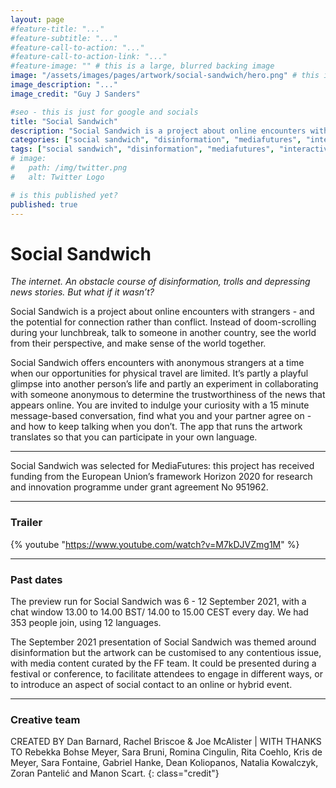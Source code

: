 ```yaml
---
layout: page
#feature-title: "..."
#feature-subtitle: "..."
#feature-call-to-action: "..."
#feature-call-to-action-link: "..."
#feature-image: "" # this is a large, blurred backing image
image: "/assets/images/pages/artwork/social-sandwich/hero.png" # this is the image for an article
image_description: "..."
image_credit: "Guy J Sanders"

#seo - this is just for google and socials
title: "Social Sandwich"
description: "Social Sandwich is a project about online encounters with strangers - and the potential for connection rather than conflict."
categories: ["social sandwich", "disinformation", "mediafutures", "interactive art", "relational art", "horizon 2020"]
tags: ["social sandwich", "disinformation", "mediafutures", "interactive art", "relational art", "horizon 2020"]
# image:
#   path: /img/twitter.png
#   alt: Twitter Logo

# is this published yet?
published: true
---
```



# Social Sandwich

_The internet. An obstacle course of disinformation, trolls and depressing news stories. But what if it wasn’t?_

Social Sandwich is a project about online encounters with strangers - and the potential for connection rather than conflict. Instead of doom-scrolling during your lunchbreak, talk to someone in another country, see the world from their perspective, and make sense of the world together.

Social Sandwich offers encounters with anonymous strangers at a time when our opportunities for physical travel are limited. It’s partly a playful glimpse into another person’s life and partly an experiment in collaborating with someone anonymous to determine the trustworthiness of the news that appears online. You are invited to indulge your curiosity with a 15 minute message-based conversation, find what you and your partner agree on - and how to keep talking when you don’t. The app that runs the artwork translates so that you can participate in your own language.
 
---

Social Sandwich was selected for MediaFutures: this project has received funding from the European Union’s framework Horizon 2020 for research and innovation programme under grant agreement No 951962.

---

### Trailer
{% youtube "https://www.youtube.com/watch?v=M7kDJVZmg1M" %}

---

### Past dates

The preview run for Social Sandwich was 6 - 12 September 2021, with a chat window 13.00 to 14.00 BST/ 14.00 to 15.00 CEST every day. We had 353 people join, using 12 languages. 

The September 2021 presentation of Social Sandwich was themed around disinformation but the artwork can be customised to any contentious issue, with media content curated by the FF team. It could be presented during a festival or conference, to facilitate attendees to engage in different ways, or to introduce an aspect of social contact to an online or hybrid event.

---

### Creative team

CREATED BY Dan Barnard, Rachel Briscoe & Joe McAlister &#124; WITH THANKS TO Rebekka Bohse Meyer, Sara Bruni, Romina Cingulin, Rita Coehlo, Kris de Meyer, Sara Fontaine, Gabriel Hanke, Dean Koliopanos, Natalia Kowalczyk, Zoran Pantelić and Manon Scart.
{: class="credit"}